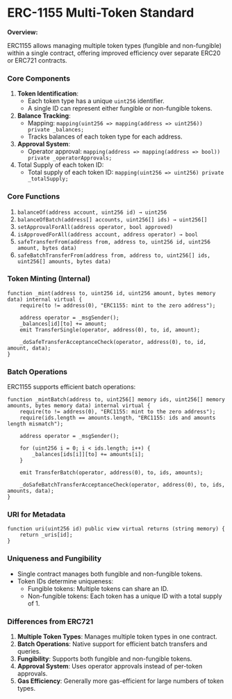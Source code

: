 # ERC-1155 Multi-Token Standard

**Overview:**

ERC1155 allows managing multiple token types (fungible and non-fungible) within a single contract, offering improved efficiency over separate ERC20 or ERC721 contracts.

### Core Components

1. **Token Identification**:
    - Each token type has a unique `uint256` identifier.
    - A single ID can represent either fungible or non-fungible tokens.
2. **Balance Tracking**:
    - Mapping: `mapping(uint256 => mapping(address => uint256)) private _balances;`
    - Tracks balances of each token type for each address.
3. **Approval System**:
    - Operator approval: `mapping(address => mapping(address => bool)) private _operatorApprovals;`
4. Total Supply of each token ID:
    - Total supply of each token ID: `mapping(uint256 => uint256) private _totalSupply;`

### Core Functions

1. `balanceOf(address account, uint256 id) → uint256`
2. `balanceOfBatch(address[] accounts, uint256[] ids) → uint256[]`
3. `setApprovalForAll(address operator, bool approved)`
4. `isApprovedForAll(address account, address operator) → bool`
5. `safeTransferFrom(address from, address to, uint256 id, uint256 amount, bytes data)`
6. `safeBatchTransferFrom(address from, address to, uint256[] ids, uint256[] amounts, bytes data)`

### Token Minting (Internal)

```solidity
function _mint(address to, uint256 id, uint256 amount, bytes memory data) internal virtual {
    require(to != address(0), "ERC1155: mint to the zero address");

    address operator = _msgSender();
    _balances[id][to] += amount;
    emit TransferSingle(operator, address(0), to, id, amount);

    _doSafeTransferAcceptanceCheck(operator, address(0), to, id, amount, data);
}
```

### Batch Operations

ERC1155 supports efficient batch operations:

```solidity
function _mintBatch(address to, uint256[] memory ids, uint256[] memory amounts, bytes memory data) internal virtual {
    require(to != address(0), "ERC1155: mint to the zero address");
    require(ids.length == amounts.length, "ERC1155: ids and amounts length mismatch");

    address operator = _msgSender();

    for (uint256 i = 0; i < ids.length; i++) {
        _balances[ids[i]][to] += amounts[i];
    }

    emit TransferBatch(operator, address(0), to, ids, amounts);

    _doSafeBatchTransferAcceptanceCheck(operator, address(0), to, ids, amounts, data);
}
```

### URI for Metadata

```solidity
function uri(uint256 id) public view virtual returns (string memory) {
    return _uris[id];
}
```

### Uniqueness and Fungibility

- Single contract manages both fungible and non-fungible tokens.
- Token IDs determine uniqueness:
    - Fungible tokens: Multiple tokens can share an ID.
    - Non-fungible tokens: Each token has a unique ID with a total supply of 1.

### Differences from ERC721

1. **Multiple Token Types**: Manages multiple token types in one contract.
2. **Batch Operations**: Native support for efficient batch transfers and queries.
3. **Fungibility**: Supports both fungible and non-fungible tokens.
4. **Approval System**: Uses operator approvals instead of per-token approvals.
5. **Gas Efficiency**: Generally more gas-efficient for large numbers of token types.